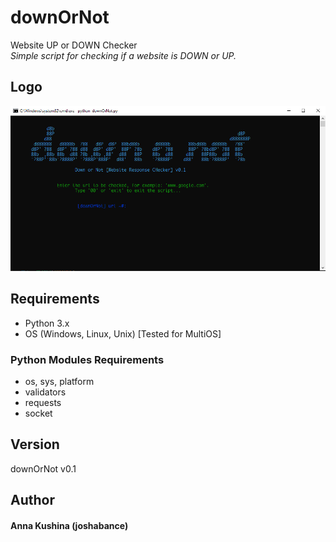 # downOrNot
Website UP or DOWN Checker <br/>
_Simple script for checking if a website is DOWN or UP._

## Logo
![downOrNot Logo](/logo.png)

## Requirements
* Python 3.x
* OS (Windows, Linux, Unix) [Tested for MultiOS]
### Python Modules Requirements
* os, sys, platform
* validators
* requests
* socket

## Version
downOrNot v0.1

## Author
#### Anna Kushina (joshabance)
